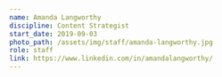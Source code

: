 ```yaml
---
name: Amanda Langworthy
discipline: Content Strategist
start_date: 2019-09-03
photo_path: /assets/img/staff/amanda-langworthy.jpg
role: staff
link: https://www.linkedin.com/in/amandalangworthy/
---
```

